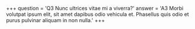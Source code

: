 +++
question = 'Q3 Nunc ultrices vitae mi a viverra?'
answer = 'A3 Morbi volutpat ipsum elit, sit amet dapibus odio vehicula et. Phasellus quis odio et purus pulvinar aliquam in non nulla.'
+++